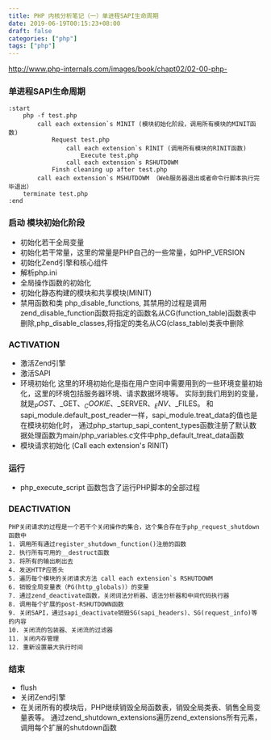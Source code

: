 ```yaml
---
title: PHP 内核分析笔记（一）单进程SAPI生命周期
date: 2019-06-19T00:15:23+08:00
draft: false
categories: ["php"]
tags: ["php"]
---
```

<inernal class="png">http://www.php-internals.com/images/book/chapt02/02-00-php-</inernal>
### 单进程SAPI生命周期
``` flow 
:start
    php -f test.php
        call each extension`s MINIT (模块初始化阶段，调用所有模块的MINIT函数)
            Request test.php
                call each extension`s RINIT (调用所有模块的RINIT函数)
                    Execute test.php
                call each extension`s RSHUTDOWM
            Finsh cleaning up after test.php
        call each extension`s MSHUTDOWM （Web服务器退出或者命令行脚本执行完毕退出）
    terminate test.php
:end
```

### 启动 模块初始化阶段
 * 初始化若干全局变量
 * 初始化若干常量，这里的常量是PHP自己的一些常量，如PHP_VERSION
 * 初始化Zend引擎和核心组件
 * 解析php.ini
 * 全局操作函数的初始化
 * 初始化静态构建的模块和共享模块(MINIT)
 * 禁用函数和类 php_disable_functions, 其禁用的过程是调用zend_disable_function函数将指定的函数名从CG(function_table)函数表中删除,php_disable_classes,将指定的类名从CG(class_table)类表中删除
 
### ACTIVATION
* 激活Zend引擎
* 激活SAPI
* 环境初始化
  这里的环境初始化是指在用户空间中需要用到的一些环境变量初始化，这里的环境包括服务器环境、请求数据环境等。 实际到我们用到的变量，就是$_POST、$_GET、$_COOKIE、$_SERVER、$_ENV、$_FILES。 和sapi_module.default_post_reader一样，sapi_module.treat_data的值也是在模块初始化时， 通过php_startup_sapi_content_types函数注册了默认数据处理函数为main/php_variables.c文件中php_default_treat_data函数
* 模块请求初始化 (Call each extension's RINIT)
### 运行
* php_execute_script 函数包含了运行PHP脚本的全部过程
### DEACTIVATION
    PHP关闭请求的过程是一个若干个关闭操作的集合，这个集合存在于php_request_shutdown函数中
    1. 调用所有通过register_shutdown_function()注册的函数
    2. 执行所有可用的__destruct函数
    3. 将所有的输出刷出去
    4. 发送HTTP应答头
    5. 遍历每个模块的关闭请求方法 call each extension`s RSHUTDOWM
    6. 销毁全局变量表（PG(http_globals)）的变量
    7. 通过zend_deactivate函数，关闭词法分析器、语法分析器和中间代码执行器
    8. 调用每个扩展的post-RSHUTDOWN函数
    9. 关闭SAPI，通过sapi_deactivate销毁SG(sapi_headers)、SG(request_info)等的内容
    10. 关闭流的包装器、关闭流的过滤器
    11. 关闭内存管理
    12. 重新设置最大执行时间
### 结束
* flush
* 关闭Zend引擎
* 在关闭所有的模块后，PHP继续销毁全局函数表，销毁全局类表、销售全局变量表等。 通过zend_shutdown_extensions遍历zend_extensions所有元素，调用每个扩展的shutdown函数